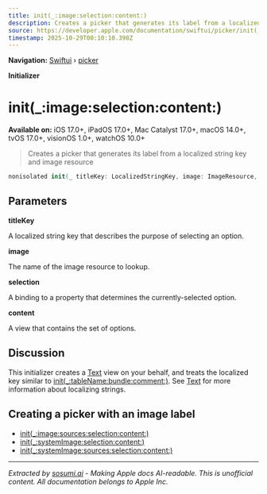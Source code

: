 ```yaml
---
title: init(_:image:selection:content:)
description: Creates a picker that generates its label from a localized string key and image resource
source: https://developer.apple.com/documentation/swiftui/picker/init(_:image:selection:content:)
timestamp: 2025-10-29T00:10:10.398Z
---
```


**Navigation:** [Swiftui](/documentation/swiftui) › [picker](/documentation/swiftui/picker)

**Initializer**

# init(_:image:selection:content:)

**Available on:** iOS 17.0+, iPadOS 17.0+, Mac Catalyst 17.0+, macOS 14.0+, tvOS 17.0+, visionOS 1.0+, watchOS 10.0+

> Creates a picker that generates its label from a localized string key and image resource

```swift
nonisolated init(_ titleKey: LocalizedStringKey, image: ImageResource, selection: Binding<SelectionValue>, @ViewBuilder content: () -> Content)
```

## Parameters

**titleKey**

A localized string key that describes the purpose of selecting an option.



**image**

The name of the image resource to lookup.



**selection**

A binding to a property that determines the currently-selected option.



**content**

A view that contains the set of options.



## Discussion

This initializer creates a [Text](/documentation/swiftui/text) view on your behalf, and treats the localized key similar to [init(_:tableName:bundle:comment:)](/documentation/swiftui/text/init(_:tablename:bundle:comment:)). See [Text](/documentation/swiftui/text) for more information about localizing strings.

## Creating a picker with an image label

- [init(_:image:sources:selection:content:)](/documentation/swiftui/picker/init(_:image:sources:selection:content:))
- [init(_:systemImage:selection:content:)](/documentation/swiftui/picker/init(_:systemimage:selection:content:))
- [init(_:systemImage:sources:selection:content:)](/documentation/swiftui/picker/init(_:systemimage:sources:selection:content:))

---

*Extracted by [sosumi.ai](https://sosumi.ai) - Making Apple docs AI-readable.*
*This is unofficial content. All documentation belongs to Apple Inc.*
